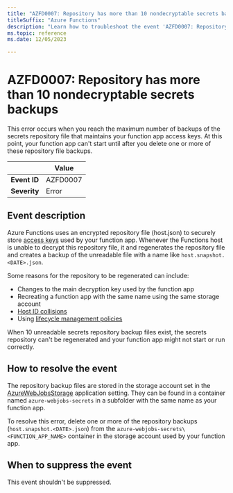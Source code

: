 ```yaml
---
title: "AZFD0007: Repository has more than 10 nondecryptable secrets backups"
titleSuffix: "Azure Functions"
description: "Learn how to troubleshoot the event 'AZFD0007: Repository has more than 10 nondecryptable secrets backups' in Azure Functions."
ms.topic: reference
ms.date: 12/05/2023

---
```


# AZFD0007: Repository has more than 10 nondecryptable secrets backups

This error occurs when you reach the maximum number of backups of the secrets repository file that maintains your function app access keys. At this point, your function app can't start until after you delete one or more of these repository file backups.  

| | Value |
|-|-|
| **Event ID** |AZFD0007|
| **Severity** |Error|

## Event description

Azure Functions uses an encrypted repository file (host.json) to securely store [access keys](../../function-keys-how-to.md) used by your function app. Whenever the Functions host is unable to decrypt this repository file, it and regenerates the repository file and creates a backup of the unreadable file with a name like `host.snapshot.<DATE>.json`. 

Some reasons for the repository to be regenerated can include: 

+ Changes to the main decryption key used by the function app
+ Recreating a function app with the same name using the same storage account 
+ [Host ID collisions](../../storage-considerations.md#host-id-considerations)
+ Using [lifecycle management policies](../../storage-considerations.md#lifecycle-management-policy-considerations)  

When 10 unreadable secrets repository backup files exist, the secrets repository can't be regenerated and your function app might not start or run correctly.  

## How to resolve the event

The repository backup files are stored in the storage account set in the [AzureWebJobsStorage](../../functions-app-settings.md#azurewebjobsstorage) application setting. They can be found in a container named `azure-webjobs-secrets` in a subfolder with the same name as your function app.

To resolve this error, delete one or more of the repository backups (`host.snapshot.<DATE>.json`) from the `azure-webjobs-secrets\<FUNCTION_APP_NAME>` container in the storage account used by your function app. 

## When to suppress the event

This event shouldn't be suppressed. 
